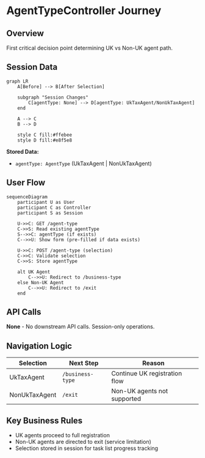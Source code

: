 # AgentTypeController Journey

## Overview

First critical decision point determining UK vs Non-UK agent path.

## Session Data

```mermaid
graph LR
    A[Before] --> B[After Selection]
    
    subgraph "Session Changes"
        C[agentType: None] --> D[agentType: UkTaxAgent/NonUkTaxAgent]
    end
    
    A --> C
    B --> D
    
    style C fill:#ffebee
    style D fill:#e8f5e8
```

**Stored Data:**

- `agentType: AgentType` (UkTaxAgent | NonUkTaxAgent)

## User Flow

```mermaid
sequenceDiagram
    participant U as User
    participant C as Controller
    participant S as Session
    
    U->>C: GET /agent-type
    C->>S: Read existing agentType
    S-->>C: agentType (if exists)
    C-->>U: Show form (pre-filled if data exists)
    
    U->>C: POST /agent-type (selection)
    C->>C: Validate selection
    C->>S: Store agentType
    
    alt UK Agent
        C-->>U: Redirect to /business-type
    else Non-UK Agent
        C-->>U: Redirect to /exit
    end
```

## API Calls

**None** - No downstream API calls. Session-only operations.

## Navigation Logic

| Selection | Next Step | Reason |
|-----------|-----------|--------|
| UkTaxAgent | `/business-type` | Continue UK registration flow |
| NonUkTaxAgent | `/exit` | Non-UK agents not supported |

## Key Business Rules

- UK agents proceed to full registration
- Non-UK agents are directed to exit (service limitation)
- Selection stored in session for task list progress tracking
